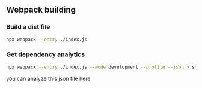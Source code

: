 ## Webpack building

### Build a dist file

```sh
npx webpack --entry ./index.js
```

### Get dependency analytics

```sh
npx webpack --entry ./index.js --mode development --profile --json > stats.json
```

you can analyze this json file [here](http://webpack.github.io/analyse/#modules)
